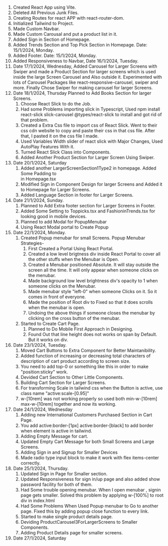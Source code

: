 1. Created React App using Vite.
2. Deleted All Previous Junk Files.
3. Creating Routes for react APP with react-router-dom.
4. Initialized Tailwind to Project.
5. Made Custom Navbar.
6. Made Custom Carousal and put a product list in it.
7. Added Sign in Section of Homepage.
8. Added Trends Section and Top Pick Section in Homepage. Date: 15/1/2024, Monday.
9. Added Footer. Date: 15/1/2024, Monday.
10. Added Responsiveness to Navbar, Date 16/1/2024, Tuesday.
11. Date 17/1/2024, Wednesday, Added Carousel for Larger Screens with Swiper and made a Product Section for larger screens which is used inside the large Screen Carousel and Also outside it. Experimented with lots of Carousel Packages like react-responsive-carousel, swiper and more. Finally Chose Swiper for making carousel for larger Screens.
12. Date 18/1/2024, Thursday
    Planned to Add Books Section for larger Screens.
    1. Choose React Slick to do the Job.
    2. Had some Problems importing slick in Typescript, Used npm install react-slick slick-carousel @types/react-slick to install and got rid of that problem.
    3. Created a Extra Css file to import css of React Slick. Went to their css cdn website to copy and paste their css in that css file. After that, I pasted it on the css file I made.
    4. Used Variables Width slider of react slick with Major Changes, Used AutoPlay Features With it.
    5. Turned React Slick Class into Components.
    6. Added Another Product Section for Larger Screen Using Swiper.
13. Date 20/1/2024, Saturday
    1. Added another LargerScreenSection1Type2 in homepage. Added Some Padding to <main> in Homepage.tsx
    2. Modified Sign in Component Design for larger Screens and Added it to Homepage for Larger Screens.
    3. Added Language Section in footer for Larger Screens.
14. Date 21/1/2024, Sunday.
    1. Planned to Add Extra footer section for Larger Screens in Footer.
    2. Added Some Setting to Toppicks.tsx and FashioninTrends.tsx for looking good in mobile devices.
    3. Planned to add Modal for PopupMenubar
    4. Using React Modal portal to Create Popup
15. Date 22/1/2024, Monday.
    1. Created Popup menubar for small Screens. Popup Menubar Strategies-
       1. First Created a Portal Using React Portal.
       2. Created a low level brigtness div inside React Portal to cover all the other stuffs when the Menubar is Open.
       3. Created a Menubar positioned Absolute. It will stay outside the screen all the time. It will only appear when someone clicks on the menubar.
       4. Made background low level brightness div's opacity to 1 when someone clicks on the Menubar.
       5. Made menubar style "left-0" when someone Clicks on it. So it comes in front of everyone.
       6. Made the position of Root div to Fixed so that it does scrolls when the menubar is open.
       7. Undoing the above things if someone closes the menubar by clicking on the cross button of the menubar.
    2. Started to Create Cart Page.
       1. Planned to Do Mobile First Approach in Designing.
       2. Found Out that line height does not works on span by Default. But it works on div.
16. Date 23/1/2024, Tuesday.
    1. Moved Cart Buttons to Extra Component for Better Maintanibility.
    2. Added function of increasing or decreasing total characters of description of cart product according to screen size.
    3. You need to add top-0 or something like this in order to make "position:sticky" work.
    4. Devided Cart Section to Other Little Components.
    5. Building Cart Section for Larger Screens.
    6. For transforming Scale in tailwind css when the Button is active, use class name "active:scale-[0.95]"
    7. w-[10rem] was not working properly so used both min-w-[10rem] max-w-[10rem] together and now its working.
17. Date 24/1/2024, Wednesday
    1. Adding new International Customers Purchased Section in Cart Page.
    2. You add active:border-[1px] active:border-[black] to add border when element is active in tailwind.
    3. Adding Empty Message for cart.
    4. Updated Empty Cart Message for both Small Screens and Large Screens.
    5. Adding Sign in and Signup for Smaller Devices
    6. Made radio type input block to make it work with flex items-center correctly.
18. Date 25/1/2024, Thursday.
    1. Updated Sign in Page for Smaller section.
    2. Updated Responsiveness for sign in/up page and also added show password facility for both of them.
    3. Had Some trouble opening menubar. When I open menubar , signin page gets smaller. Solved this problem by applying w-[100%] to root div in index.html
    4. Had Some Problems When Used Popup menubar to Go to another page. Fixed this by adding popup close function to every link.
    5. Started to make single product details page.
    6. Deviding ProductCarousel3ForLargerScreens to Smaller Components.
    7. Adding Product Details page for smaller screens.
19. Date 27/1/2024, Saturday
